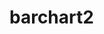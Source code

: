 # barchart2
<!DOCTYPE html>
 <html>
   <head>
    <script src="https://cdnjs.cloudflare.com/ajax/libs/d3/3.5.5/d3.min.js" charset="utf-8"></script>
   </head>
   <body>
   <script>
   
 var dataArray =[20 , 40, 50 , 60];
 var width = 500;
 var height = 500;
 
 var widthScale = d3.scale.linear()
					.domain([0 , 60])
					.range([0 , width])
 
  var color = d3.scale.linear()
					.domain([0 , 60])
					.range(["red" , "blue"])
   
   var  canvas = d3.select("body")
				.append("svg")
				.attr("width",500)
				.attr("height",500);
				
				var bars = canvas.selectAll ("rect")
				.data("dataArray")
				.enter()
				.append("rect")
				.attr("width", function(d) ( return widthScale (d) ;))
				.attr("height",60);
				.attr("fill",function (d) ( return color (d) ))
				.attr("y",function (d, i)  ( return i * 100 ));		
				
				
										
   
   
   </script>
    
   </body>
   
 </html>
